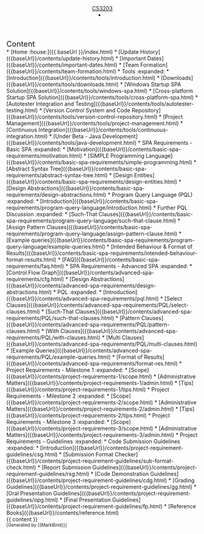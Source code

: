 <head-bottom>
  <link rel="stylesheet" href="{{baseUrl}}/stylesheets/main.css">
</head-bottom>

<header sticky>
  <navbar type="dark">
    <a slot="brand" href="{{baseUrl}}/index.html" title="Home" class="navbar-brand">CS3203</a>
    <!-- <li><a href="{{baseUrl}}/contents/team.html" class="nav-link">Team Formation</a></li>
    <dropdown header="Tools" class="nav-link">
      <li><a href="{{baseUrl}}/contents/tools/introduction.html" class="dropdown-item">Introduction</a></li>
      <li><a href="{{baseUrl}}/contents/tools/downloads.html" class="dropdown-item">Downloads</a></li>
      <li><a href="{{baseUrl}}/contents/tools/windows-spa.html" class="dropdown-item">Windows Startup SPA Solution<a></li>
      <li><a href="{{baseUrl}}/contents/topic3a.html" class="dropdown-item">Cross-platform Startup SPA Solution</a></li>
      <li><a href="{{baseUrl}}/contents/topic3a.html" class="dropdown-item">Autotester Integration and Testing</a></li>
      <li><a href="{{baseUrl}}/contents/topic3a.html" class="dropdown-item">Version Control System and Code Repository</a></li>
      <li><a href="{{baseUrl}}/contents/topic3a.html" class="dropdown-item">Project Management</a></li>
      <li><a href="{{baseUrl}}/contents/topic3a.html" class="dropdown-item">Continuous Integration</a></li>
    </dropdown> -->
    <li slot="right">
      <form class="navbar-form">
        <searchbar :data="searchData" placeholder="Search" :on-hit="searchCallback" menu-align-right></searchbar>
      </form>
    </li>
  </navbar>
</header>

<div id="flex-body">
  <nav id="site-nav">
    <div class="site-nav-top">
      <div class="fw-bold mb-2" style="font-size: 1.25rem;">Content</div>
    </div>
    <div class="nav-component slim-scroll">
      <site-nav>
* [Home :house:]({{ baseUrl }}/index.html)
* [Update History]({{baseUrl}}/contents/update-history.html)
* [Important Dates]({{baseUrl}}/contents/important-dates.html)
* [Team Formation]({{baseUrl}}/contents/team-formation.html)
* Tools :expanded:
  * [Introduction]({{baseUrl}}/contents/tools/introduction.html)
  * [Downloads]({{baseUrl}}/contents/tools/downloads.html)
  * [Windows Startup SPA Solution]({{baseUrl}}/contents/tools/windows-spa.html)
  * [Cross-platform Startup SPA Solution]({{baseUrl}}/contents/tools/cross-platform-spa.html)
  * [Autotester Integration and Testing]({{baseUrl}}/contents/tools/autotester-testing.html)
  * [Version Control System and Code Repository]({{baseUrl}}/contents/tools/version-control-repository.html)
  * [Project Management]({{baseUrl}}/contents/tools/project-management.html)
  * [Continuous Integration]({{baseUrl}}/contents/tools/continuous-integration.html)
  * [Under Beta - Java Development]({{baseUrl}}/contents/tools/java-development.html)
* SPA Requirements - Basic SPA :expanded:
  * [Motivation]({{baseUrl}}/contents/basic-spa-requirements/motivation.html)
  * [SIMPLE Programming Language]({{baseUrl}}/contents/basic-spa-requirements/simple-programming.html)
  * [Abstract Syntax Tree]({{baseUrl}}/contents/basic-spa-requirements/abstract-syntax-tree.html)
  * [Design Entities]({{baseUrl}}/contents/basic-spa-requirements/design-entities.html)
  * [Design Abstractions]({{baseUrl}}/contents/basic-spa-requirements/design-abstractions.html)
  * Program Query Language (PQL) :expanded:
    * [Introduction]({{baseUrl}}/contents/basic-spa-requirements/program-query-language/introduction.html)
    * Further PQL Discussion :expanded:
      * [Such-That Clauses]({{baseUrl}}/contents/basic-spa-requirements/program-query-language/such-that-clause.html)
      * [Assign Pattern Clauses]({{baseUrl}}/contents/basic-spa-requirements/program-query-language/assign-pattern-clause.html)
    * [Example queries]({{baseUrl}}/contents/basic-spa-requirements/program-query-language/example-queries.html)
  * [Intended Behaviour & Format of Results]({{baseUrl}}/contents/basic-spa-requirements/intended-behaviour-format-results.html)
  * [FAQ]({{baseUrl}}/contents/basic-spa-requirements/faq.html)
* SPA Requirements - Advanced SPA :expanded:
  * [Control Flow Graph]({{baseUrl}}/contents/advanced-spa-requirements/cfg.html)
  * [Design Abstractions]({{baseUrl}}/contents/advanced-spa-requirements/design-abstractions.html)
  * PQL :expanded:
    * [Introduction]({{baseUrl}}/contents/advanced-spa-requirements/pql.html)
    * [Select Clauses]({{baseUrl}}/contents/advanced-spa-requirements/PQL/select-clauses.html)
    * [Such-That Clauses]({{baseUrl}}/contents/advanced-spa-requirements/PQL/such-that-clauses.html)
    * [Pattern Clauses]({{baseUrl}}/contents/advanced-spa-requirements/PQL/pattern-clauses.html)
    * [With Clauses]({{baseUrl}}/contents/advanced-spa-requirements/PQL/with-clauses.html)
    <!--* [Negation of Clauses]({{baseUrl}}/contents/advanced-spa-requirements/PQL/negation-of-clauses.html)-->
    * [Multi Clauses]({{baseUrl}}/contents/advanced-spa-requirements/PQL/multi-clauses.html)
    * [Example Queries]({{baseUrl}}/contents/advanced-spa-requirements/PQL/example-queries.html)
  * [Format of Results]({{baseUrl}}/contents/advanced-spa-requirements/format-res.html)
* Project Requirements - Milestone 1 :expanded:
  * [Scope]({{baseUrl}}/contents/project-requirements-1/scope.html)
  * [Administrative Matters]({{baseUrl}}/contents/project-requirements-1/admin.html)
  * [Tips]({{baseUrl}}/contents/project-requirements-1/tips.html)
* Project Requirements - Milestone 2 :expanded:
  * [Scope]({{baseUrl}}/contents/project-requirements-2/scope.html)
  * [Administrative Matters]({{baseUrl}}/contents/project-requirements-2/admin.html)
  * [Tips]({{baseUrl}}/contents/project-requirements-2/tips.html)
* Project Requirements - Milestone 3 :expanded:
  * [Scope]({{baseUrl}}/contents/project-requirements-3/scope.html)
  * [Administrative Matters]({{baseUrl}}/contents/project-requirements-3/admin.html)
* Project Requirements - Guidelines :expanded:
  * Code Submission Guidelines :expanded:
    * [Introduction]({{baseUrl}}/contents/project-requirement-guidelines/csg.html)
    * [Submission Format Checker]({{baseUrl}}/contents/project-requirement-guidelines/sub-format-check.html)
  * [Report Submission Guidelines]({{baseUrl}}/contents/project-requirement-guidelines/rsg.html)
  * [Code Demonstration Guidelines]({{baseUrl}}/contents/project-requirement-guidelines/cdg.html)
  * [Grading Guidelines]({{baseUrl}}/contents/project-requirement-guidelines/gg.html)
    * [Oral Presentation Guidelines]({{baseUrl}}/contents/project-requirement-guidelines/opg.html)
    * [Final Presentation Guidelines]({{baseUrl}}/contents/project-requirement-guidelines/fp.html)
* [Reference Books]({{baseUrl}}/contents/reference.html)
      </site-nav>
    </div>
  </nav>
  <div id="content-wrapper">
    {{ content }}
  </div>
  <nav id="page-nav">
    <div class="nav-component slim-scroll">
      <page-nav />
    </div>
  </nav>
</div>

<footer>
  <!-- Support MarkBind by including a link to us on your landing page! -->
  <div class="text-center">
    <small>[Generated by {{MarkBind}}]</small>
  </div>
</footer>
